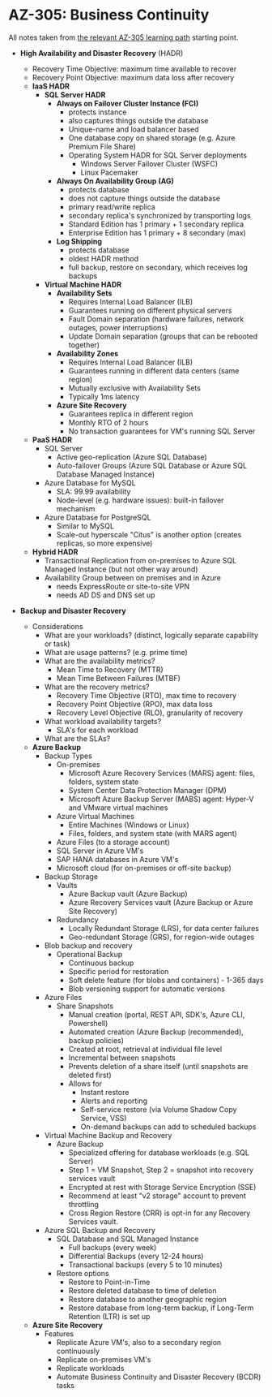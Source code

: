 # AZ-305: Business Continuity

All notes taken from [the relevant AZ-305 learning path](https://learn.microsoft.com/en-us/training/paths/design-business-continuity-solutions/) starting point.

- **High Availability and Disaster Recovery** (HADR)

  - Recovery Time Objective: maximum time available to recover
  - Recovery Point Objective: maximum data loss after recovery
  - **IaaS HADR**
    - **SQL Server HADR**
      - **Always on Failover Cluster Instance (FCI)**
        - protects instance
        - also captures things outside the database
        - Unique-name and load balancer based
        - One database copy on shared storage (e.g. Azure Premium File Share)
        - Operating System HADR for SQL Server deployments
          - Windows Server Failover Cluster (WSFC)
          - Linux Pacemaker
      - **Always On Availability Group (AG)**
        - protects database
        - does not capture things outside the database
        - primary read/write replica
        - secondary replica's synchronized by transporting logs
        - Standard Edition has 1 primary + 1 secondary replica
        - Enterprise Edition has 1 primary + 8 secondary (max)
      - **Log Shipping**
        - protects database
        - oldest HADR method
        - full backup, restore on secondary, which receives log backups
    - **Virtual Machine HADR**
      - **Availability Sets**
        - Requires Internal Load Balancer (ILB)
        - Guarantees running on different physical servers
        - Fault Domain separation (hardware failures, network outages, power interruptions)
        - Update Domain separation (groups that can be rebooted together)
      - **Availability Zones**
        - Requires Internal Load Balancer (ILB)
        - Guarantees running in different data centers (same region)
        - Mutually exclusive with Availability Sets
        - Typically 1ms latency
      - **Azure Site Recovery**
        - Guarantees replica in different region
        - Monthly RTO of 2 hours
        - No transaction guarantees for VM's running SQL Server
  - **PaaS HADR**
    - SQL Server
      - Active geo-replication (Azure SQL Database)
      - Auto-failover Groups (Azure SQL Database or Azure SQL Database Managed Instance)
    - Azure Database for MySQL
      - SLA: 99.99 availability
      - Node-level (e.g. hardware issues): built-in failover mechanism
    - Azure Database for PostgreSQL
      - Similar to MySQL
      - Scale-out hyperscale "Citus" is another option (creates replicas, so more expensive)
  - **Hybrid HADR**
    - Transactional Replication from on-premises to Azure SQL Managed Instance (but not other way around)
    - Availability Group between on premises and in Azure
      - needs ExpressRoute or site-to-site VPN
      - needs AD DS and DNS set up

- **Backup and Disaster Recovery**

  - Considerations
    - What are your workloads? (distinct, logically separate capability or task)
    - What are usage patterns? (e.g. prime time)
    - What are the availability metrics?
      - Mean Time to Recovery (MTTR)
      - Mean Time Between Failures (MTBF)
    - What are the recovery metrics?
      - Recovery Time Objective (RTO), max time to recovery
      - Recovery Point Objective (RPO), max data loss
      - Recovery Level Objective (RLO), granularity of recovery
    - What workload availability targets?
      - SLA's for each workload
    - What are the SLAs?
  - **Azure Backup**
    - Backup Types
      - On-premises
        - Microsoft Azure Recovery Services (MARS) agent: files, folders, system state
        - System Center Data Protection Manager (DPM)
        - Microsoft Azure Backup Server (MABS) agent: Hyper-V and VMware virtual machines
      - Azure Virtual Machines
        - Entire Machines (Windows or Linux)
        - Files, folders, and system state (with MARS agent)
      - Azure Files (to a storage account)
      - SQL Server in Azure VM's
      - SAP HANA databases in Azure VM's
      - Microsoft cloud (for on-premises or off-site backup)
    - Backup Storage
      - Vaults
        - Azure Backup vault (Azure Backup)
        - Azure Recovery Services vault (Azure Backup or Azure Site Recovery)
      - Redundancy
        - Locally Redundant Storage (LRS), for data center failures
        - Geo-redundant Storage (GRS), for region-wide outages
    - Blob backup and recovery
      - Operational Backup
        - Continuous backup
        - Specific period for restoration
        - Soft delete feature (for blobs and containers) - 1-365 days
        - Blob versioning support for automatic versions
    - Azure Files
      - Share Snapshots
        - Manual creation (portal, REST API, SDK's, Azure CLI, Powershell)
        - Automated creation (Azure Backup (recommended), backup policies)
        - Created at root, retrieval at individual file level
        - Incremental between snapshots
        - Prevents deletion of a share itself (until snapshots are deleted first)
        - Allows for
          - Instant restore
          - Alerts and reporting
          - Self-service restore (via Volume Shadow Copy Service, VSS)
          - On-demand backups can add to scheduled backups
    - Virtual Machine Backup and Recovery
      - Azure Backup
        - Specialized offering for database workloads (e.g. SQL Server)
        - Step 1 = VM Snapshot, Step 2 = snapshot into recovery services vault
        - Encrypted at rest with Storage Service Encryption (SSE)
        - Recommend at least "v2 storage" account to prevent throttling
        - Cross Region Restore (CRR) is opt-in for any Recovery Services vault.
    - Azure SQL Backup and Recovery
      - SQL Database and SQL Managed Instance
        - Full backups (every week)
        - Differential Backups (every 12-24 hours)
        - Transactional backups (every 5 to 10 minutes)
      - Restore options
        - Restore to Point-in-Time
        - Restore deleted database to time of deletion
        - Restore database to another geographic region
        - Restore database from long-term backup, if Long-Term Retention (LTR) is set up
  - **Azure Site Recovery**
    - Features
      - Replicate Azure VM's, also to a secondary region continuously
      - Replicate on-premises VM's
      - Replicate workloads
      - Automate Business Continuity and Disaster Recovery (BCDR) tasks

